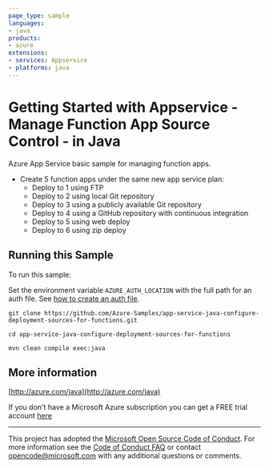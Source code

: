 ```yaml
---
page_type: sample
languages:
- java
products:
- azure
extensions:
- services: Appservice
- platforms: java
---
```


# Getting Started with Appservice - Manage Function App Source Control - in Java #


  Azure App Service basic sample for managing function apps.
   - Create 5 function apps under the same new app service plan:
     - Deploy to 1 using FTP
     - Deploy to 2 using local Git repository
     - Deploy to 3 using a publicly available Git repository
     - Deploy to 4 using a GitHub repository with continuous integration
     - Deploy to 5 using web deploy
     - Deploy to 6 using zip deploy
 

## Running this Sample ##

To run this sample:

Set the environment variable `AZURE_AUTH_LOCATION` with the full path for an auth file. See [how to create an auth file](https://github.com/Azure/azure-libraries-for-java/blob/master/AUTH.md).

    git clone https://github.com/Azure-Samples/app-service-java-configure-deployment-sources-for-functions.git

    cd app-service-java-configure-deployment-sources-for-functions

    mvn clean compile exec:java

## More information ##

[http://azure.com/java](http://azure.com/java)

If you don't have a Microsoft Azure subscription you can get a FREE trial account [here](http://go.microsoft.com/fwlink/?LinkId=330212)

---

This project has adopted the [Microsoft Open Source Code of Conduct](https://opensource.microsoft.com/codeofconduct/). For more information see the [Code of Conduct FAQ](https://opensource.microsoft.com/codeofconduct/faq/) or contact [opencode@microsoft.com](mailto:opencode@microsoft.com) with any additional questions or comments.